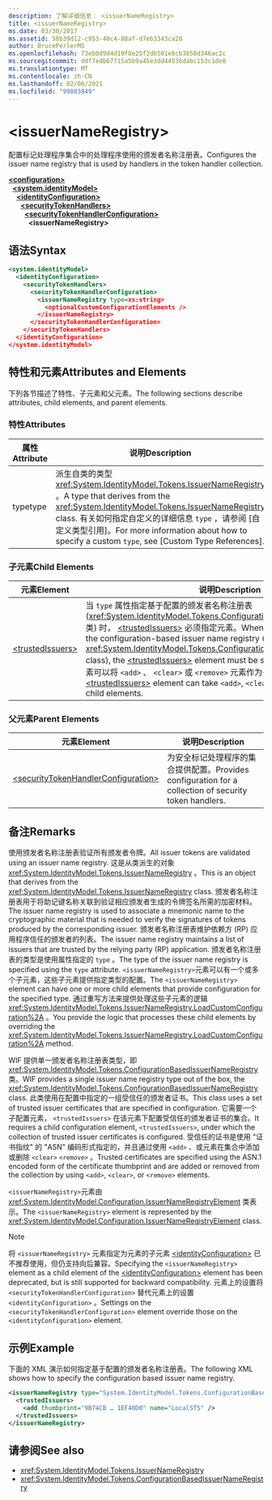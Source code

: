 ```yaml
---
description: 了解详细信息： <issuerNameRegistry>
title: <issuerNameRegistry>
ms.date: 03/30/2017
ms.assetid: 58b39d12-c953-40c4-88af-d7eb3343ca28
author: BrucePerlerMS
ms.openlocfilehash: 73eb0d9d4d19f8e25f2db501e8cb3858d346ac2c
ms.sourcegitcommit: ddf7edb67715a5b9a45e3dd44536dabc153c1de0
ms.translationtype: MT
ms.contentlocale: zh-CN
ms.lasthandoff: 02/06/2021
ms.locfileid: "99803849"
---
```

# \<issuerNameRegistry>

<span data-ttu-id="2f477-102">配置标记处理程序集合中的处理程序使用的颁发者名称注册表。</span><span class="sxs-lookup"><span data-stu-id="2f477-102">Configures the issuer name registry that is used by handlers in the token handler collection.</span></span>  
  
[**\<configuration>**](../configuration-element.md)\
&nbsp;&nbsp;[**\<system.identityModel>**](system-identitymodel.md)\
&nbsp;&nbsp;&nbsp;&nbsp;[**\<identityConfiguration>**](identityconfiguration.md)\
&nbsp;&nbsp;&nbsp;&nbsp;&nbsp;&nbsp;[**\<securityTokenHandlers>**](securitytokenhandlers.md)\
&nbsp;&nbsp;&nbsp;&nbsp;&nbsp;&nbsp;&nbsp;&nbsp;[**\<securityTokenHandlerConfiguration>**](securitytokenhandlerconfiguration.md)\
&nbsp;&nbsp;&nbsp;&nbsp;&nbsp;&nbsp;&nbsp;&nbsp;&nbsp;&nbsp;**\<issuerNameRegistry>**  
  
## <a name="syntax"></a><span data-ttu-id="2f477-103">语法</span><span class="sxs-lookup"><span data-stu-id="2f477-103">Syntax</span></span>  
  
```xml  
<system.identityModel>  
  <identityConfiguration>  
    <securityTokenHandlers>  
      <securityTokenHandlerConfiguration>  
        <issuerNameRegistry type=xs:string>  
          <optionalCustomConfigurationElements />  
        </issuerNameRegistry>  
      </securityTokenHandlerConfiguration>  
    </securityTokenHandlers>  
  </identityConfiguration>  
</system.identityModel>  
```  
  
## <a name="attributes-and-elements"></a><span data-ttu-id="2f477-104">特性和元素</span><span class="sxs-lookup"><span data-stu-id="2f477-104">Attributes and Elements</span></span>  

 <span data-ttu-id="2f477-105">下列各节描述了特性、子元素和父元素。</span><span class="sxs-lookup"><span data-stu-id="2f477-105">The following sections describe attributes, child elements, and parent elements.</span></span>  
  
### <a name="attributes"></a><span data-ttu-id="2f477-106">特性</span><span class="sxs-lookup"><span data-stu-id="2f477-106">Attributes</span></span>  
  
|<span data-ttu-id="2f477-107">属性</span><span class="sxs-lookup"><span data-stu-id="2f477-107">Attribute</span></span>|<span data-ttu-id="2f477-108">说明</span><span class="sxs-lookup"><span data-stu-id="2f477-108">Description</span></span>|  
|---------------|-----------------|  
|<span data-ttu-id="2f477-109">type</span><span class="sxs-lookup"><span data-stu-id="2f477-109">type</span></span>|<span data-ttu-id="2f477-110">派生自类的类型 <xref:System.IdentityModel.Tokens.IssuerNameRegistry> 。</span><span class="sxs-lookup"><span data-stu-id="2f477-110">A type that derives from the <xref:System.IdentityModel.Tokens.IssuerNameRegistry> class.</span></span> <span data-ttu-id="2f477-111">有关如何指定自定义的详细信息 `type` ，请参阅 [自定义类型引用]。</span><span class="sxs-lookup"><span data-stu-id="2f477-111">For more information about how to specify a custom `type`, see [Custom Type References].</span></span>|  
  
### <a name="child-elements"></a><span data-ttu-id="2f477-112">子元素</span><span class="sxs-lookup"><span data-stu-id="2f477-112">Child Elements</span></span>  
  
|<span data-ttu-id="2f477-113">元素</span><span class="sxs-lookup"><span data-stu-id="2f477-113">Element</span></span>|<span data-ttu-id="2f477-114">说明</span><span class="sxs-lookup"><span data-stu-id="2f477-114">Description</span></span>|  
|-------------|-----------------|  
|[\<trustedIssuers>](trustedissuers.md)|<span data-ttu-id="2f477-115">当 `type` 属性指定基于配置的颁发者名称注册表 (<xref:System.IdentityModel.Tokens.ConfigurationBasedIssuerNameRegistry> 类) 时， [\<trustedIssuers>](trustedissuers.md) 必须指定元素。</span><span class="sxs-lookup"><span data-stu-id="2f477-115">When the `type` attribute specifies the configuration-based issuer name registry (the <xref:System.IdentityModel.Tokens.ConfigurationBasedIssuerNameRegistry> class), the [\<trustedIssuers>](trustedissuers.md) element must be specified.</span></span> <span data-ttu-id="2f477-116">[\<trustedIssuers>](trustedissuers.md)元素可以将 `<add>` 、 `<clear>` 或 `<remove>` 元素作为子元素。</span><span class="sxs-lookup"><span data-stu-id="2f477-116">The [\<trustedIssuers>](trustedissuers.md) element can take `<add>`, `<clear>`, or `<remove>` elements as child elements.</span></span>|  
  
### <a name="parent-elements"></a><span data-ttu-id="2f477-117">父元素</span><span class="sxs-lookup"><span data-stu-id="2f477-117">Parent Elements</span></span>  
  
|<span data-ttu-id="2f477-118">元素</span><span class="sxs-lookup"><span data-stu-id="2f477-118">Element</span></span>|<span data-ttu-id="2f477-119">说明</span><span class="sxs-lookup"><span data-stu-id="2f477-119">Description</span></span>|  
|-------------|-----------------|  
|[\<securityTokenHandlerConfiguration>](securitytokenhandlerconfiguration.md)|<span data-ttu-id="2f477-120">为安全标记处理程序的集合提供配置。</span><span class="sxs-lookup"><span data-stu-id="2f477-120">Provides configuration for a collection of security token handlers.</span></span>|  
  
## <a name="remarks"></a><span data-ttu-id="2f477-121">备注</span><span class="sxs-lookup"><span data-stu-id="2f477-121">Remarks</span></span>  

 <span data-ttu-id="2f477-122">使用颁发者名称注册表验证所有颁发者令牌。</span><span class="sxs-lookup"><span data-stu-id="2f477-122">All issuer tokens are validated using an issuer name registry.</span></span> <span data-ttu-id="2f477-123">这是从类派生的对象 <xref:System.IdentityModel.Tokens.IssuerNameRegistry> 。</span><span class="sxs-lookup"><span data-stu-id="2f477-123">This is an object that derives from the <xref:System.IdentityModel.Tokens.IssuerNameRegistry> class.</span></span> <span data-ttu-id="2f477-124">颁发者名称注册表用于将助记键名称关联到验证相应颁发者生成的令牌签名所需的加密材料。</span><span class="sxs-lookup"><span data-stu-id="2f477-124">The issuer name registry is used to associate a mnemonic name to the cryptographic material that is needed to verify the signatures of tokens produced by the corresponding issuer.</span></span> <span data-ttu-id="2f477-125">颁发者名称注册表维护依赖方 (RP) 应用程序信任的颁发者的列表。</span><span class="sxs-lookup"><span data-stu-id="2f477-125">The issuer name registry maintains a list of issuers that are trusted by the relying party (RP) application.</span></span> <span data-ttu-id="2f477-126">颁发者名称注册表的类型是使用属性指定的 `type` 。</span><span class="sxs-lookup"><span data-stu-id="2f477-126">The type of the issuer name registry is specified using the `type` attribute.</span></span> <span data-ttu-id="2f477-127">`<issuerNameRegistry>`元素可以有一个或多个子元素，这些子元素提供指定类型的配置。</span><span class="sxs-lookup"><span data-stu-id="2f477-127">The `<issuerNameRegistry>` element can have one or more child elements that provide configuration for the specified type.</span></span> <span data-ttu-id="2f477-128">通过重写方法来提供处理这些子元素的逻辑 <xref:System.IdentityModel.Tokens.IssuerNameRegistry.LoadCustomConfiguration%2A> 。</span><span class="sxs-lookup"><span data-stu-id="2f477-128">You provide the logic that processes these child elements by overriding the <xref:System.IdentityModel.Tokens.IssuerNameRegistry.LoadCustomConfiguration%2A> method.</span></span>  
  
 <span data-ttu-id="2f477-129">WIF 提供单一颁发者名称注册表类型，即 <xref:System.IdentityModel.Tokens.ConfigurationBasedIssuerNameRegistry> 类。</span><span class="sxs-lookup"><span data-stu-id="2f477-129">WIF provides a single issuer name registry type out of the box, the <xref:System.IdentityModel.Tokens.ConfigurationBasedIssuerNameRegistry> class.</span></span> <span data-ttu-id="2f477-130">此类使用在配置中指定的一组受信任的颁发者证书。</span><span class="sxs-lookup"><span data-stu-id="2f477-130">This class uses a set of trusted issuer certificates that are specified in configuration.</span></span> <span data-ttu-id="2f477-131">它需要一个子配置元素， `<trustedIssuers>` 在该元素下配置受信任的颁发者证书的集合。</span><span class="sxs-lookup"><span data-stu-id="2f477-131">It requires a child configuration element, `<trustedIssuers>`, under which the collection of trusted issuer certificates is configured.</span></span> <span data-ttu-id="2f477-132">受信任的证书是使用 "证书指纹" 的 "ASN" 编码形式指定的，并且通过使用 `<add>` 、或元素在集合中添加或删除 `<clear>` `<remove>` 。</span><span class="sxs-lookup"><span data-stu-id="2f477-132">Trusted certificates are specified using the ASN.1 encoded form of the certificate thumbprint and are added or removed from the collection by using `<add>`, `<clear>`, or `<remove>` elements.</span></span>  
  
 <span data-ttu-id="2f477-133">`<issuerNameRegistry>`元素由 <xref:System.IdentityModel.Configuration.IssuerNameRegistryElement> 类表示。</span><span class="sxs-lookup"><span data-stu-id="2f477-133">The `<issuerNameRegistry>` element is represented by the <xref:System.IdentityModel.Configuration.IssuerNameRegistryElement> class.</span></span>  
  
> [!NOTE]
> <span data-ttu-id="2f477-134">将 `<issuerNameRegistry>` 元素指定为元素的子元素 [\<identityConfiguration>](identityconfiguration.md) 已不推荐使用，但仍支持向后兼容。</span><span class="sxs-lookup"><span data-stu-id="2f477-134">Specifying the `<issuerNameRegistry>` element as a child element of the [\<identityConfiguration>](identityconfiguration.md) element has been deprecated, but is still supported for backward compatibility.</span></span> <span data-ttu-id="2f477-135">元素上的设置将 `<securityTokenHandlerConfiguration>` 替代元素上的设置 `<identityConfiguration>` 。</span><span class="sxs-lookup"><span data-stu-id="2f477-135">Settings on the `<securityTokenHandlerConfiguration>` element override those on the `<identityConfiguration>` element.</span></span>  
  
## <a name="example"></a><span data-ttu-id="2f477-136">示例</span><span class="sxs-lookup"><span data-stu-id="2f477-136">Example</span></span>  

 <span data-ttu-id="2f477-137">下面的 XML 演示如何指定基于配置的颁发者名称注册表。</span><span class="sxs-lookup"><span data-stu-id="2f477-137">The following XML shows how to specify the configuration based issuer name registry.</span></span>  
  
```xml  
<issuerNameRegistry type="System.IdentityModel.Tokens.ConfigurationBasedIssuerNameRegistry, System.IdentityModel, Version=4.0.0.0, Culture=neutral, PublicKeyToken=b77a5c561934e089">  
  <trustedIssuers>  
    <add thumbprint="9B74CB … 1EF40D0" name="LocalSTS" />  
  </trustedIssuers>  
</issuerNameRegistry>  
```  
  
## <a name="see-also"></a><span data-ttu-id="2f477-138">请参阅</span><span class="sxs-lookup"><span data-stu-id="2f477-138">See also</span></span>

- <xref:System.IdentityModel.Tokens.IssuerNameRegistry>
- <xref:System.IdentityModel.Tokens.ConfigurationBasedIssuerNameRegistry>
